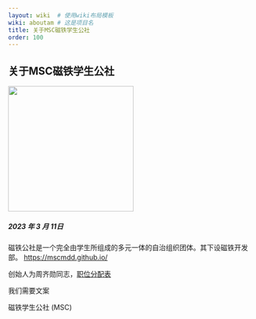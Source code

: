 ```yaml
---
layout: wiki  # 使用wiki布局模板
wiki: aboutam # 这是项目名
title: 关于MSC磁铁学生公社
order: 100
---
```

## 关于MSC磁铁学生公社
<img src="https://msc-a.netlify.app/medias/MSC.svg" width=256 height=256 />

##### 2023 年 3 月 11日
磁铁公社是一个完全由学生所组成的多元一体的自治组织团体。其下设磁铁开发部。
https://mscmdd.github.io/

创始人为周齐勋同志，[职位分配表](https://mscmdd.github.io/bulletin/)

我们需要文案

磁铁学生公社 (MSC)
